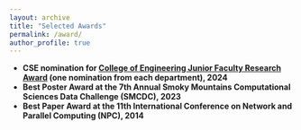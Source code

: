 ```yaml
---
layout: archive
title: "Selected Awards"
permalink: /award/
author_profile: true
---
```

* <strong>CSE nomination<strong> for [College of Engineering Junior Faculty Research Award](https://engineering.unt.edu/sites/default/files/CENG_Junior_Faculty_Research_Award.pdf) (one nomination from each department), 2024
* <strong>Best Poster Award</strong> at the 7th Annual Smoky Mountains Computational Sciences Data Challenge (SMCDC), 2023
* <strong>Best Paper Award</strong> at the 11th International Conference on Network and Parallel Computing (NPC), 2014
